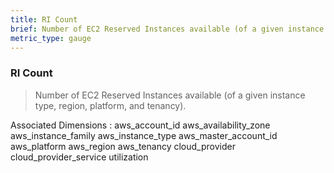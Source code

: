 ```yaml
---
title: RI Count
brief: Number of EC2 Reserved Instances available (of a given instance type, region, platform, and tenancy).
metric_type: gauge
---
```

### RI Count

> Number of EC2 Reserved Instances available (of a given instance type, region, platform, and tenancy).

Associated Dimensions :
aws_account_id
aws_availability_zone
aws_instance_family
aws_instance_type
aws_master_account_id
aws_platform
aws_region
aws_tenancy
cloud_provider
cloud_provider_service
utilization